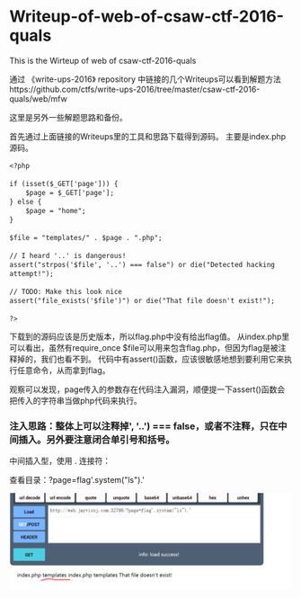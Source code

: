 # Writeup-of-web-of-csaw-ctf-2016-quals
This is the Wirteup of web of csaw-ctf-2016-quals

通过 《write-ups-2016》 repository 中链接的几个Writeups可以看到解题方法https://github.com/ctfs/write-ups-2016/tree/master/csaw-ctf-2016-quals/web/mfw

这里是另外一些解题思路和备份。

首先通过上面链接的Writeups里的工具和思路下载得到源码。
主要是index.php源码。
```
<?php

if (isset($_GET['page'])) {
	$page = $_GET['page'];
} else {
	$page = "home";
}

$file = "templates/" . $page . ".php";

// I heard '..' is dangerous!
assert("strpos('$file', '..') === false") or die("Detected hacking attempt!");

// TODO: Make this look nice
assert("file_exists('$file')") or die("That file doesn't exist!");

?>
```
下载到的源码应该是历史版本，所以flag.php中没有给出flag值。
从index.php里可以看出，虽然有require_once $file可以用来包含flag.php，但因为flag是被注释掉的，我们也看不到。
代码中有assert()函数，应该很敏感地想到要利用它来执行任意命令，从而拿到flag。


观察可以发现，page传入的参数存在代码注入漏洞，顺便提一下assert()函数会把传入的字符串当做php代码来执行。

### 注入思路：整体上可以注释掉', '..') === false，或者不注释，只在中间插入。另外要注意闭合单引号和括号。


中间插入型，使用 . 连接符：

查看目录：?page=flag'.system("ls").'

![description](images/1.png)







